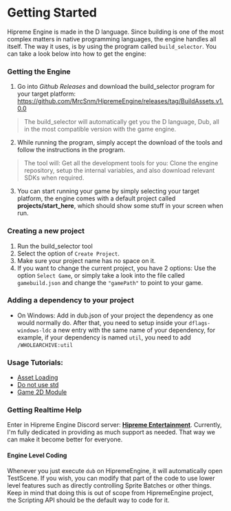 # Getting Started

Hipreme Engine is made in the D language. Since building is one of the most complex matters in native programming languages, the engine handles all itself. The way it uses, is by using the program called `build_selector`. You can take a look below into how to get the engine:

### Getting the Engine

1. Go into _Github Releases_ and download the build\_selector program for your target platform: https://github.com/MrcSnm/HipremeEngine/releases/tag/BuildAssets.v1.0.0

> The build\_selector will automatically get you the D language, Dub, all in the most compatible version with the game engine.

2. While running the program, simply accept the download of the tools and follow the instructions in the program.

> The tool will: Get all the development tools for you: Clone the engine repository, setup the internal variables, and also download relevant SDKs when required.

3. You can start running your game by simply selecting your target platform, the engine comes with a default project called **projects/start\_here**, which should show some stuff in your screen when run.

### Creating a new project

1. Run the build\_selector tool
2. Select the option of `Create Project`.
3. Make sure your project name has no space on it.
4. If you want to change the current project, you have 2 options: Use the option `Select Game`, or simply take a look into the file called `gamebuild.json` and change the `"gamePath"` to point to your game.

### Adding a dependency to your project

* On Windows: Add in dub.json of your project the dependency as one would normally do. After that, you need to setup inside your `dflags-windows-ldc` a new entry with the same name of your dependency, for example, if your dependency is named `util`, you need to add `/WHOLEARCHIVE:util`

### Usage Tutorials:

* [Asset Loading](https://github.com/MrcSnm/HipremeEngine/wiki/Assets#hipassets-and-its-usages)
* [Do not use std](https://github.com/MrcSnm/HipremeEngine/wiki/Do-not-use-std)
* [Game 2D Module](https://github.com/MrcSnm/HipremeEngine/wiki/Game-2D-Module)

### Getting Realtime Help

Enter in Hipreme Engine Discord server: [**Hipreme Entertainment**](https://discord.gg/DkGeYwsPXe). Currently, I'm fully dedicated in providing as much support as needed. That way we can make it become better for everyone.

#### Engine Level Coding

Whenever you just execute `dub` on HipremeEngine, it will automatically open TestScene. If you wish, you can modify that part of the code to use lower level features such as directly controlling Sprite Batches or other things. Keep in mind that doing this is out of scope from HipremeEngine project, the Scripting API should be the default way to code for it.
